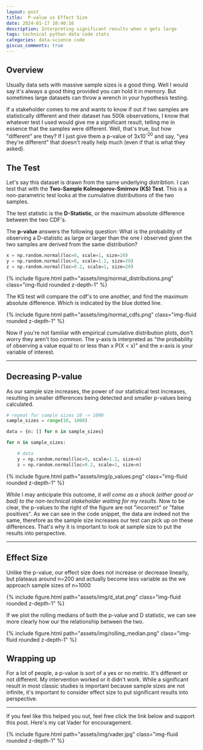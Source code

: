 ```yaml
---
layout: post
title:  P-value vs Effect Size
date: 2024-01-17 10:40:16
description: Interpreting significant results when n gets large
tags: technical python data code stats
categories: data-science code
giscus_comments: true
---
```


## Overview

Usually data sets with massive sample sizes is a good thing. Well I would say it's always a good thing provided you can hold it in memory. But sometimes large datasets can throw a wrench in your hypothesis testing.

If a stakeholder comes to me and wants to know if out if two samples are statistically different and their dataset has 500k observations, I know that whatever test I used would give me a significant result, telling me in essence that the samples were different. Well, that's true, but how "different" are they? If I just give them a p-value of 3x10<sup>-20</sup> and say, "yea they're different" that doesn't really help much (even if that is what they asked).

## The Test
Let's say this dataset is drawn from the same underlying distribtion. I can test that with the **Two-Sample Kolmogorov-Smirnov (KS) Test**. This is a non-parametric test looks at the cumulative distributions of the two samples.

The test statistic is the **D-Statistic**, or the maximum absolute difference between the two CDF's.

The **p-value** answers the following question: What is the probability of observing a D-statistic as large or larger than the one I observed given the two samples are derived from the same distribution?

```python
x = np.random.normal(loc=0, scale=1, size=20)
y = np.random.normal(loc=0, scale=1.2, size=20)
z = np.random.normal(loc=0.2, scale=1, size=20)
```
<div class="row mt-3">
    <div class="col-sm mt-3 mt-md-0">
        {% include figure.html path="assets/img/normal_distributions.png" class="img-fluid rounded z-depth-1" %}
    </div>
</div>

The KS test will compare the cdf's to one another, and find the maximum absolute difference. Which is indicated by the blue dotted line.

<div class="row mt-3">
    <div class="col-sm mt-3 mt-md-0">
        {% include figure.html path="assets/img/normal_cdfs.png" class="img-fluid rounded z-depth-1" %}
    </div>
</div>

Now if you're not familiar with empirical cumulative distribution plots, don't worry they aren't too common. The y-axis is interpreted as "the probability of observing a value equal to or less than x P(X < x)" and the x-axis is your variable of interest.

<hr>

## Decreasing P-value
As our sample size increases, the power of our statistical test increases, resulting in smaller differences being detected and smaller p-values being calculated.

```python
# repeat for sample sizes 10 -> 1000
sample_sizes = range(10, 1000)

data = {n: [] for n in sample_sizes}

for n in sample_sizes:

    # data
    y = np.random.normal(loc=0, scale=1.2, size=n)
    z = np.random.normal(loc=0.2, scale=1, size=n)
```

<div class="row mt-3">
    <div class="col-sm mt-3 mt-md-0">
        {% include figure.html path="assets/img/p_values.png" class="img-fluid rounded z-depth-1" %}
    </div>
</div>

While I may anticipate this outcome, *it will come as a shock (either good or bad) to the non-technical stakeholder waiting for my results*. Now to be clear, the p-values to the right of the figure are not "incorrect" or "false positives". As we can see in the code snippet, the data are indeed not the same, therefore as the sample size increases our test can pick up on these differences. That's why it is important to look at sample size to put the results into perspective.

<hr>

## Effect Size
Unlike the p-value, our effect size does not increase or decrease linearly, but plateaus around n=200 and actually become less variable as the we approach sample sizes of n=1000

<div class="row mt-3">
    <div class="col-sm mt-3 mt-md-0">
        {% include figure.html path="assets/img/d_stat.png" class="img-fluid rounded z-depth-1" %}
    </div>
</div>

If we plot the rolling medians of both the p-value and D statistic, we can see more clearly how our the relationship between the two.

<div class="row mt-3">
    <div class="col-sm mt-3 mt-md-0">
        {% include figure.html path="assets/img/rolling_median.png" class="img-fluid rounded z-depth-1" %}
    </div>
</div>

## Wrapping up
For a lot of people, a p-value is sort of a yes or no metric. It's different or not different. My intervention worked or it didn't work. While a significant result in most classic studies is important because sample sizes are not infinite, it's important to consider effect size to put significant results into perspective.

<hr>

If you feel like this helped you out, feel free click the link below and support this post. Here's my cat Vader for encouragement.

<div class="row mt-3">
    <div class="col-sm mt-3 mt-md-0">
        {% include figure.html path="assets/img/vader.jpg" class="img-fluid rounded z-depth-1" %}
    </div>
</div>

<script type="text/javascript" src="https://cdnjs.buymeacoffee.com/1.0.0/button.prod.min.js" data-name="bmc-button" data-slug="jdickinson" data-color="#5F7FFF" data-emoji=""  data-font="Lato" data-text="Buy me a coffee" data-outline-color="#000000" data-font-color="#ffffff" data-coffee-color="#FFDD00" ></script>


